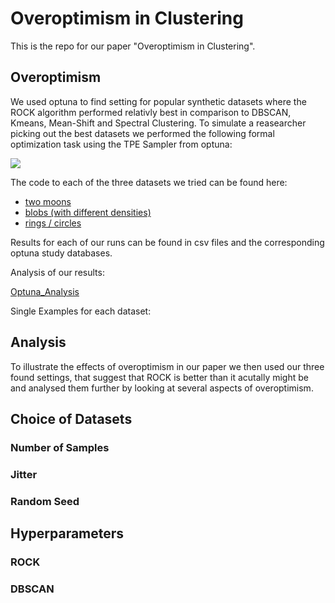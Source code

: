 # Overoptimism in Clustering

This is the repo for our paper "Overoptimism in Clustering".

## Overoptimism

We used optuna to find setting for popular synthetic datasets where the ROCK algorithm performed relativly best in comparison to DBSCAN, Kmeans, Mean-Shift and Spectral Clustering.
To simulate a reasearcher picking out the best datasets we performed the following formal optimization task using the TPE Sampler from optuna:

<img src="https://render.githubusercontent.com/render/math?math=\text{argmax}_{D \in \mathcal{D}} \left\{ \frac{1}{10} \sum_{i = 1}^{10} AMI\left(Rock(D^i), y_{D^i}\right) - \right.\\ - \left. \text{max}_{C \in \mathcal{C}} \frac{1}{10} \sum_{i = 1}^{10} AMI\left(C(D^i), y_{D^i}\right) \right\}">

The code to each of the three datasets we tried can be found here:

- [two moons](./notebooks/Optimizations/Overoptimism_Two_Moons.ipynb)
- [blobs (with different densities)](./notebooks/Optimizations/Overoptimism_Den_Blobs.ipynb)
- [rings / circles](./notebooks/Optimizations/Overoptimism_Rings.ipynb)

Results for each of our runs can be found in csv files and the corresponding optuna study databases. 

Analysis of our results:

[Optuna_Analysis]((./notebooks/Optimizations/Optuna_Results_Analysis.ipynb))

Single Examples for each dataset:

## Analysis 
To illustrate the effects of overoptimism in our paper we then used our three found settings, that suggest that ROCK is better than it acutally might be and analysed them further by looking at several aspects of overoptimism. 

## Choice of Datasets
### Number of Samples
### Jitter
### Random Seed

## Hyperparameters
### ROCK 
### DBSCAN
